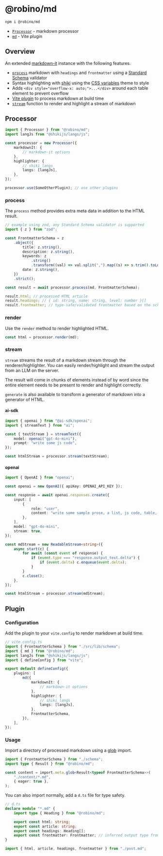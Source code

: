 # @robino/md

```bash
npm i @robino/md
```

- [`Processor`](#processor) - markdown processor
- [`md`](#plugin) - Vite plugin

## Overview

An extended [markdown-it](https://github.com/markdown-it/markdown-it) instance with the following features.

- [`process`](#process) markdown with `headings` and `frontmatter` using a [Standard Schema](https://standardschema.dev/#what-schema-libraries-implement-the-spec) validator
- Syntax highlighting with [shiki](https://shiki.style/) using the [CSS variables](https://shiki.style/guide/theme-colors#css-variables-theme) theme to style
- Adds `<div style="overflow-x: auto;">...</div>` around each table element to prevent overflow
- [Vite plugin](#plugin) to process markdown at build time
- [`stream`](#stream) function to render and highlight a stream of markdown

## Processor

```ts
import { Processor } from "@robino/md";
import langJs from "@shikijs/langs/js";

const processor = new Processor({
	markdownIt: {
		// markdown-it options
	},
	highlighter: {
		// shiki langs
		langs: [langJs],
	},
});

processor.use(SomeOtherPlugin); // use other plugins
```

### process

The `process` method provides extra meta data in addition to the HTML result.

```ts
// example using zod, any Standard Schema validator is supported
import { z } from "zod";

const FrontmatterSchema = z
	.object({
		title: z.string(),
		description: z.string(),
		keywords: z
			.string()
			.transform((val) => val.split(",").map((s) => s.trim().toLowerCase())),
		date: z.string(),
	})
	.strict();

const result = await processor.process(md, FrontmatterSchema);

result.html; // processed HTML article
result.headings; // { id: string, name: string, level: number }[]
result.frontmatter; // type-safe/validated frontmatter based on the schema
```

### render

Use the `render` method to render highlighted HTML.

```ts
const html = processor.render(md);
```

### stream

`stream` streams the result of a markdown stream through the renderer/highlighter. You can easily render/highlight and stream the output from an LLM on the server.

The result will come in chunks of elements instead of by word since the entire element needs to be present to render and highlight correctly.

`generate` is also available to transform a generator of markdown into a generator of HTML.

#### ai-sdk

```ts
import { openai } from "@ai-sdk/openai";
import { streamText } from "ai";

const { textStream } = streamText({
	model: openai("gpt-4o-mini"),
	prompt: "write some js code",
});

const htmlStream = processor.stream(textStream);
```

#### openai

```ts
import { OpenAI } from "openai";

const openai = new OpenAI({ apiKey: OPENAI_API_KEY });

const response = await openai.responses.create({
	input: [
		{
			role: "user",
			content: "write some sample prose, a list, js code, table, etc.",
		},
	],
	model: "gpt-4o-mini",
	stream: true,
});

const mdStream = new ReadableStream<string>({
	async start(c) {
		for await (const event of response) {
			if (event.type === "response.output_text.delta") {
				if (event.delta) c.enqueue(event.delta);
			}
		}
		c.close();
	},
});

const htmlStream = processor.stream(mdStream);
```

## Plugin

### Configuration

Add the plugin to your `vite.config` to render markdown at build time.

```ts
// vite.config.ts
import { FrontmatterSchema } from "./src/lib/schema";
import { md } from "@robino/md";
import langJs from "@shikijs/langs/js";
import { defineConfig } from "vite";

export default defineConfig({
	plugins: [
		md({
			markdownIt: {
				// markdown-it options
			},
			highlighter: {
				// shiki langs
				langs: [langJs],
			},
			FrontmatterSchema,
		}),
	],
});
```

### Usage

Import a directory of processed markdown using a [glob](https://vite.dev/guide/features.html#glob-import) import.

```ts
import { FrontmatterSchema } from "./schema";
import type { Result } from "@robino/md";

const content = import.meta.glob<Result<typeof FrontmatterSchema>>(
	"./content/*.md",
	{ eager: true },
);
```

You can also import normally, add a `d.ts` file for type safety.

```ts
// d.ts
declare module "*.md" {
	import type { Heading } from "@robino/md";

	export const html: string;
	export const article: string;
	export const headings: Heading[];
	export const frontmatter: Frontmatter; // inferred output type from your schema
}
```

```ts
import { html, article, headings, frontmatter } from "./post.md";
```
